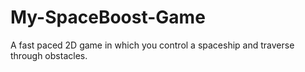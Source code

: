 # My-SpaceBoost-Game
A fast paced 2D game in which you control a spaceship and traverse through obstacles.
